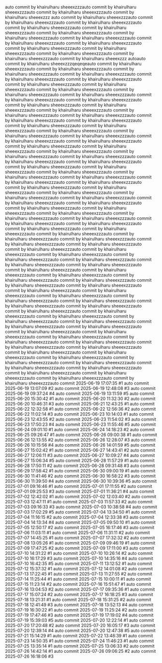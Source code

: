 auto commit by khairulharu sheeexzzzauto commit by khairulharu sheeexzzzauto commit by khairulharu sheeexzzzauto commit by khairulharu sheeexzzz 
auto commit by khairulharu sheeexzzzauto commit by khairulharu sheeexzzzauto commit by khairulharu sheeexzzzauto commit by khairulharu sheeexzzzauto commit by khairulharu sheeexzzzauto commit by khairulharu sheeexzzzauto commit by khairulharu sheeexzzzauto commit by khairulharu sheeexzzzauto commit by khairulharu sheeexzzzauto commit by khairulharu sheeexzzzauto commit by khairulharu sheeexzzzauto commit by khairulharu sheeexzzzauto commit by khairulharu sheeexzzzauto commit by khairulharu sheeexzzzauto commit by khairulharu sheeexzzz autoauto commit by khairulharu sheeexzzzqeqeqeauto commit by khairulharu sheeexzzzauto commit by khairulharu sheeexzzzauto commit by khairulharu sheeexzzzauto commit by khairulharu sheeexzzzauto commit by khairulharu sheeexzzzauto commit by khairulharu sheeexzzzauto commit by khairulharu sheeexzzzauto commit by khairulharu sheeexzzzauto commit by khairulharu sheeexzzzauto commit by khairulharu sheeexzzzauto commit by khairulharu sheeexzzzauto commit by khairulharu sheeexzzzauto commit by khairulharu sheeexzzzauto commit by khairulharu sheeexzzzauto commit by khairulharu sheeexzzzauto commit by khairulharu sheeexzzzauto commit by khairulharu sheeexzzzauto commit by khairulharu sheeexzzzauto commit by khairulharu sheeexzzzauto commit by khairulharu sheeexzzzauto commit by khairulharu sheeexzzzauto commit by khairulharu sheeexzzzauto commit by khairulharu sheeexzzzauto commit by khairulharu sheeexzzzauto commit by khairulharu sheeexzzzauto commit by khairulharu sheeexzzzauto commit by khairulharu sheeexzzzauto commit by khairulharu sheeexzzzauto commit by khairulharu sheeexzzzauto commit by khairulharu sheeexzzzauto commit by khairulharu sheeexzzzauto commit by khairulharu sheeexzzzauto commit by khairulharu sheeexzzzauto commit by khairulharu sheeexzzzauto commit by khairulharu sheeexzzzauto commit by khairulharu sheeexzzzauto commit by khairulharu sheeexzzzauto commit by khairulharu sheeexzzzauto commit by khairulharu sheeexzzzauto commit by khairulharu sheeexzzzauto commit by khairulharu sheeexzzzauto commit by khairulharu sheeexzzzauto commit by khairulharu sheeexzzzauto commit by khairulharu sheeexzzzauto commit by khairulharu sheeexzzzauto commit by khairulharu sheeexzzzauto commit by khairulharu sheeexzzzauto commit by khairulharu sheeexzzzauto commit by khairulharu sheeexzzzauto commit by khairulharu sheeexzzzauto commit by khairulharu sheeexzzzauto commit by khairulharu sheeexzzzauto commit by khairulharu sheeexzzzauto commit by khairulharu sheeexzzzauto commit by khairulharu sheeexzzzauto commit by khairulharu sheeexzzzauto commit by khairulharu sheeexzzzauto commit by khairulharu sheeexzzzauto commit by khairulharu sheeexzzzauto commit by khairulharu sheeexzzzauto commit by khairulharu sheeexzzzauto commit by khairulharu sheeexzzzauto commit by khairulharu sheeexzzzauto commit by khairulharu sheeexzzzauto commit by khairulharu sheeexzzzauto commit by khairulharu sheeexzzzauto commit by khairulharu sheeexzzzauto commit by khairulharu sheeexzzzauto commit by khairulharu sheeexzzzauto commit by khairulharu sheeexzzzauto commit by khairulharu sheeexzzzauto commit by khairulharu sheeexzzzauto commit by khairulharu sheeexzzzauto commit by khairulharu sheeexzzzauto commit by khairulharu sheeexzzzauto commit by khairulharu sheeexzzzauto commit by khairulharu sheeexzzzauto commit by khairulharu sheeexzzzauto commit by khairulharu sheeexzzzauto commit by khairulharu sheeexzzzauto commit by khairulharu sheeexzzzauto commit by khairulharu sheeexzzzauto commit by khairulharu sheeexzzzauto commit by khairulharu sheeexzzzauto commit by khairulharu sheeexzzzauto commit by khairulharu sheeexzzzauto commit by khairulharu sheeexzzzauto commit by khairulharu sheeexzzzauto commit by khairulharu sheeexzzzauto commit by khairulharu sheeexzzzauto commit by khairulharu sheeexzzzauto commit by khairulharu sheeexzzzauto commit by khairulharu sheeexzzzauto commit by khairulharu sheeexzzzauto commit by khairulharu sheeexzzzauto commit by khairulharu sheeexzzzauto commit by khairulharu sheeexzzzauto commit by khairulharu sheeexzzzauto commit by khairulharu sheeexzzzauto commit by khairulharu sheeexzzzauto commit by khairulharu sheeexzzzauto commit by khairulharu sheeexzzzauto commit by khairulharu sheeexzzzauto commit by khairulharu sheeexzzzauto commit by khairulharu sheeexzzzauto commit by khairulharu sheeexzzzauto commit by khairulharu sheeexzzzauto commit by khairulharu sheeexzzzauto commit 2025-06-19 17:07:35 #1
auto commit 2025-06-19 13:07:09 #2
auto commit 2025-06-19 12:48:08 #3
auto commit 2025-06-19 09:37:24 #4
auto commit 2025-06-19 13:11:59 #5
auto commit 2025-06-20 15:30:42 #1
auto commit 2025-06-20 11:32:30 #2
auto commit 2025-06-20 10:46:31 #3
auto commit 2025-06-21 12:43:25 #1
auto commit 2025-06-22 12:32:58 #1
auto commit 2025-06-22 12:56:36 #2
auto commit 2025-06-22 11:02:14 #3
auto commit 2025-06-23 10:14:03 #1
auto commit 2025-06-23 12:43:55 #2
auto commit 2025-06-23 11:54:02 #3
auto commit 2025-06-23 17:50:23 #4
auto commit 2025-06-23 11:55:46 #5
auto commit 2025-06-24 09:01:10 #1
auto commit 2025-06-24 14:18:23 #2
auto commit 2025-06-25 09:26:47 #1
auto commit 2025-06-26 09:00:38 #1
auto commit 2025-06-26 12:13:55 #2
auto commit 2025-06-26 12:28:07 #3
auto commit 2025-06-26 10:15:56 #4
auto commit 2025-06-26 14:01:59 #5
auto commit 2025-06-27 15:02:42 #1
auto commit 2025-06-27 14:43:41 #2
auto commit 2025-06-27 12:06:11 #3
auto commit 2025-06-27 10:09:27 #4
auto commit 2025-06-27 15:06:34 #5
auto commit 2025-06-28 11:57:29 #1
auto commit 2025-06-28 17:50:11 #2
auto commit 2025-06-28 09:31:48 #3
auto commit 2025-06-29 17:58:42 #1
auto commit 2025-06-30 09:00:19 #1
auto commit 2025-06-30 11:41:46 #2
auto commit 2025-06-30 16:58:22 #3
auto commit 2025-06-30 11:39:50 #4
auto commit 2025-06-30 10:39:36 #5
auto commit 2025-07-01 09:16:46 #1
auto commit 2025-07-01 17:11:55 #2
auto commit 2025-07-01 09:25:53 #3
auto commit 2025-07-01 11:36:21 #4
auto commit 2025-07-02 12:42:02 #1
auto commit 2025-07-02 12:03:40 #2
auto commit 2025-07-03 12:47:11 #1
auto commit 2025-07-03 11:57:33 #2
auto commit 2025-07-03 09:16:33 #3
auto commit 2025-07-03 10:38:58 #4
auto commit 2025-07-03 17:02:29 #5
auto commit 2025-07-04 13:34:50 #1
auto commit 2025-07-04 11:16:15 #2
auto commit 2025-07-04 12:33:38 #3
auto commit 2025-07-04 14:13:34 #4
auto commit 2025-07-05 09:50:10 #1
auto commit 2025-07-05 12:50:17 #2
auto commit 2025-07-05 16:17:46 #3
auto commit 2025-07-06 11:03:11 #1
auto commit 2025-07-06 11:31:11 #2
auto commit 2025-07-07 14:45:25 #1
auto commit 2025-07-07 17:32:32 #2
auto commit 2025-07-08 13:05:26 #1
auto commit 2025-07-09 09:46:19 #1
auto commit 2025-07-09 17:47:25 #2
auto commit 2025-07-09 17:11:00 #3
auto commit 2025-07-10 14:31:22 #1
auto commit 2025-07-10 10:26:14 #2
auto commit 2025-07-10 16:17:29 #3
auto commit 2025-07-10 14:35:16 #4
auto commit 2025-07-10 16:42:35 #5
auto commit 2025-07-11 13:12:52 #1
auto commit 2025-07-12 15:37:32 #1
auto commit 2025-07-12 14:01:08 #2
auto commit 2025-07-13 17:22:45 #1
auto commit 2025-07-13 11:27:55 #2
auto commit 2025-07-14 11:25:44 #1
auto commit 2025-07-15 10:00:11 #1
auto commit 2025-07-15 11:23:14 #2
auto commit 2025-07-16 15:51:47 #1
auto commit 2025-07-16 13:04:53 #2
auto commit 2025-07-17 09:35:36 #1
auto commit 2025-07-17 15:07:24 #2
auto commit 2025-07-17 16:18:25 #3
auto commit 2025-07-18 13:21:31 #1
auto commit 2025-07-18 15:31:25 #2
auto commit 2025-07-18 12:41:49 #3
auto commit 2025-07-18 13:52:13 #4
auto commit 2025-07-19 16:30:22 #1
auto commit 2025-07-19 11:25:24 #2
auto commit 2025-07-19 17:47:46 #3
auto commit 2025-07-19 17:19:02 #4
auto commit 2025-07-19 15:39:03 #5
auto commit 2025-07-20 12:22:14 #1
auto commit 2025-07-20 17:20:48 #2
auto commit 2025-07-20 16:05:17 #3
auto commit 2025-07-20 12:39:14 #4
auto commit 2025-07-20 12:47:38 #5
auto commit 2025-07-21 15:14:29 #1
auto commit 2025-07-22 13:48:39 #1
auto commit 2025-07-23 14:50:35 #1
auto commit 2025-07-24 11:46:23 #1
auto commit 2025-07-25 13:35:14 #1
auto commit 2025-07-25 13:06:33 #2
auto commit 2025-07-26 14:42:14 #1
auto commit 2025-07-26 09:06:25 #2
auto commit 2025-07-26 16:18:06 #3
